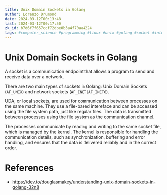 ```yaml
---
title: Unix Domain Sockets in Golang
author: Lorenzo Drumond
date: 2024-03-12T00:13:48
last: 2024-03-12T00:17:50
zk_id: b7d6f7f657ccf72dbe0b3a4f70aa4224
tags: #computer_science #programming #linux #unix #golang #socket #inter_process_communication
---
```



# Unix Domain Sockets in Golang

A socket is a communication endpoint that allows a program to send and receive data over a network.

There are two main types of sockets in Golang: Unix Domain Sockets (`AF_UNIX`) and network sockets (`AF_INET|AF_INET6`).

UDA, or local sockets, are used for communication between processes on the same machine. They use a file-based intereface and can be accessed using the file system path, just like regular files. The data is transmitted between processes using the file system as the communication channel.

The processes communicate by reading and writing to the same socket file, which is managed by the kernel. The kernel is responsible for handling the communication details, such as synchronization, buffering and error handling, and ensures that the data is delivered reliably and in the correct order.

# References
- https://dev.to/douglasmakey/understanding-unix-domain-sockets-in-golang-32n8
